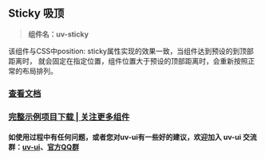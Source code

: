 ## Sticky 吸顶

> **组件名：uv-sticky**

该组件与CSS中position: sticky属性实现的效果一致，当组件达到预设的到顶部距离时， 就会固定在指定位置，组件位置大于预设的顶部距离时，会重新按照正常的布局排列。

### <a href="https://www.uvui.cn/components/sticky.html" target="_blank">查看文档</a>

### [完整示例项目下载 | 关注更多组件](https://ext.dcloud.net.cn/plugin?name=uv-ui)

#### 如使用过程中有任何问题，或者您对uv-ui有一些好的建议，欢迎加入 uv-ui 交流群：<a href="https://ext.dcloud.net.cn/plugin?id=12287" target="_blank">uv-ui</a>、<a href="https://www.uvui.cn/components/addQQGroup.html" target="_blank">官方QQ群</a>
